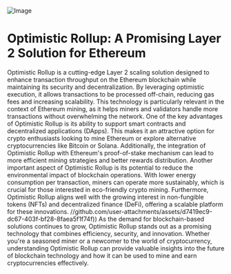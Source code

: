 
![Image](https://github.com/user-attachments/assets/d7419ec9-dc67-403f-bf28-8faea5f1f74f)
# Optimistic Rollup: A Promising Layer 2 Solution for Ethereum
Optimistic Rollup is a cutting-edge Layer 2 scaling solution designed to enhance transaction throughput on the Ethereum blockchain while maintaining its security and decentralization. By leveraging optimistic execution, it allows transactions to be processed off-chain, reducing gas fees and increasing scalability. This technology is particularly relevant in the context of Ethereum mining, as it helps miners and validators handle more transactions without overwhelming the network.
One of the key advantages of Optimistic Rollup is its ability to support smart contracts and decentralized applications (DApps). This makes it an attractive option for crypto enthusiasts looking to mine Ethereum or explore alternative cryptocurrencies like Bitcoin or Solana. Additionally, the integration of Optimistic Rollup with Ethereum's proof-of-stake mechanism can lead to more efficient mining strategies and better rewards distribution.
Another important aspect of Optimistic Rollup is its potential to reduce the environmental impact of blockchain operations. With lower energy consumption per transaction, miners can operate more sustainably, which is crucial for those interested in eco-friendly crypto mining. Furthermore, Optimistic Rollup aligns well with the growing interest in non-fungible tokens (NFTs) and decentralized finance (DeFi), offering a scalable platform for these innovations.
 //github.com/user-attachments/assets/d7419ec9-dc67-403f-bf28-8faea5f1f74f))
As the demand for blockchain-based solutions continues to grow, Optimistic Rollup stands out as a promising technology that combines efficiency, security, and innovation. Whether you're a seasoned miner or a newcomer to the world of cryptocurrency, understanding Optimistic Rollup can provide valuable insights into the future of blockchain technology and how it can be used to mine and earn cryptocurrencies effectively.
